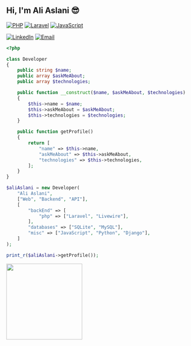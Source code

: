 <h2> Hi, I'm Ali Aslani 😎</h2>


[![PHP](https://img.shields.io/badge/-PHP-777BB4?style=flat-square&logo=php&logoColor=white)](https://github.com/aliaslanii)
[![Laravel](https://img.shields.io/badge/-Laravel-FF2D20?style=flat-square&logo=laravel&logoColor=white)](https://github.com/aliaslanii)
[![JavaScript](https://img.shields.io/badge/-JavaScript-F7DF1E?style=flat-square&logo=javascript&logoColor=black)](https://github.com/aliaslanii)


<p align="center">

  [![LinkedIn](https://img.shields.io/badge/-Ali%20Aslani-blue?style=flat-square&logo=linkedin&logoColor=white)](https://www.linkedin.com/in/ali-aslani-39352b248/)
  [![Email](https://img.shields.io/badge/-aliaslani1727@gmail.com-D14836?style=flat-square&logo=gmail&logoColor=white)](mailto:aliaslani1727@gmail.com)

</p>



```php
<?php

class Developer
{
    public string $name;
    public array $askMeAbout;
    public array $technologies;

    public function __construct($name, $askMeAbout, $technologies)
    {
        $this->name = $name;
        $this->askMeAbout = $askMeAbout;
        $this->technologies = $technologies;
    }

    public function getProfile()
    {
        return [
            "name" => $this->name,
            "askMeAbout" => $this->askMeAbout,
            "technologies" => $this->technologies,
        ];
    }
}

$aliAslani = new Developer(
    "Ali Aslani",
    ["Web", "Backend", "API"],
    [
        "backEnd" => [
            "php" => ["Laravel", "Livewire"],
        ],
        "databases" => ["SQLite", "MySQL"],
        "misc" => ["JavaScript", "Python", "Django"],
    ]
);

print_r($aliAslani->getProfile());

```
<div>
    <a href="https://github.com/aliaslanii">
      <img height=200  align="left" src="https://github-readme-stats.vercel.app/api/top-langs/?username=aliaslanii&hide=c%23,powershell,Mathematica,Ruby,Objective-C,Objective-C%2b%2b,Cuda,blade&title_color=61dafb&text_color=ffffff&icon_color=61dafb&bg_color=20232a&langs_count=8&layout=compact&border_color=61dafb&hide_border=true&size_weight=0.5&count_weight=10
      " />
    </a>
</div>  
